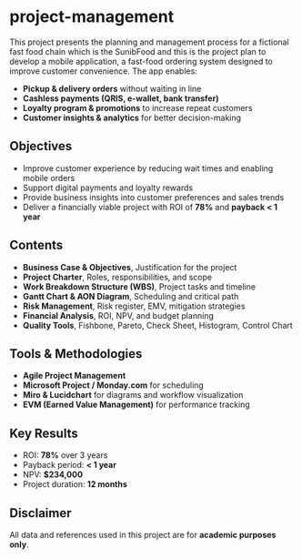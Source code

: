 # project-management
This project presents the planning and management process for a fictional fast food chain which is the SunibFood and this is the project plan to develop a mobile application, a fast-food ordering system designed to improve customer convenience.
The app enables:  
- **Pickup & delivery orders** without waiting in line  
- **Cashless payments (QRIS, e-wallet, bank transfer)**  
- **Loyalty program & promotions** to increase repeat customers  
- **Customer insights & analytics** for better decision-making  

## Objectives  
- Improve customer experience by reducing wait times and enabling mobile orders  
- Support digital payments and loyalty rewards  
- Provide business insights into customer preferences and sales trends  
- Deliver a financially viable project with ROI of **78%** and **payback < 1 year**

## Contents  
- **Business Case & Objectives**, Justification for the project  
- **Project Charter**, Roles, responsibilities, and scope  
- **Work Breakdown Structure (WBS)**, Project tasks and timeline  
- **Gantt Chart & AON Diagram**, Scheduling and critical path  
- **Risk Management**, Risk register, EMV, mitigation strategies  
- **Financial Analysis**, ROI, NPV, and budget planning  
- **Quality Tools**, Fishbone, Pareto, Check Sheet, Histogram, Control Chart

## Tools & Methodologies  
- **Agile Project Management**  
- **Microsoft Project / Monday.com** for scheduling  
- **Miro & Lucidchart** for diagrams and workflow visualization  
- **EVM (Earned Value Management)** for performance tracking

## Key Results  
- ROI: **78%** over 3 years  
- Payback period: **< 1 year**  
- NPV: **$234,000**  
- Project duration: **12 months**
  
## Disclaimer
All data and references used in this project are for **academic purposes only**.  

